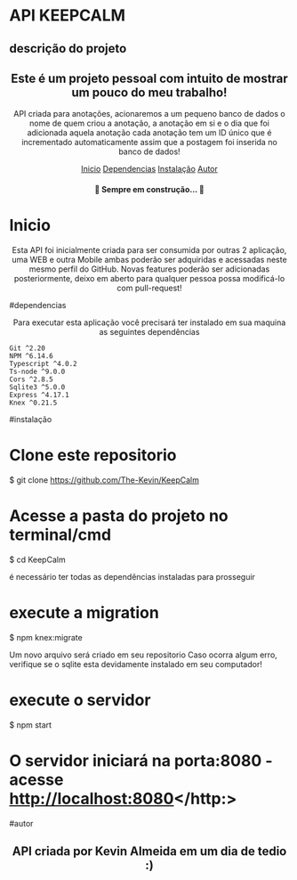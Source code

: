 # API KEEPCALM

## descrição do projeto

<h2 align="center">Este é um projeto pessoal com intuito de mostrar um pouco do meu trabalho!</h2>

<p align="center">
    API criada para anotações, acionaremos a um pequeno banco de dados o nome de quem criou a anotação, a anotação em si e o dia que foi adicionada aquela anotação
    cada anotação tem um ID único que é incrementado automaticamente assim que a postagem foi inserida no banco de dados!
</p>

<p align="center">
    <a href="#inicio">Inicio</a>
    <a href="#dependencias">Dependencias</a>
    <a href="#instalação">Instalação</a>
    <a href="#autor">Autor</a>
</p>

<h4 align="center"> 
	🚧  Sempre em construção...  🚧
</h4>

# Inicio

<p align="center">
    Esta API foi inicialmente criada para ser consumida por outras 2 aplicação, uma WEB e outra Mobile
    ambas poderão ser adquiridas e acessadas neste mesmo perfil do GitHub.
    Novas features poderão ser adicionadas posteriormente, deixo em aberto para qualquer pessoa possa modificá-lo com pull-request!
</p>

#dependencias

<p align="center">
    Para executar esta aplicação você precisará ter instalado em sua maquina as seguintes dependências

    Git ^2.20
    NPM ^6.14.6
    Typescript ^4.0.2
    Ts-node ^9.0.0
    Cors ^2.8.5
    Sqlite3 ^5.0.0
    Express ^4.17.1
    Knex ^0.21.5

</p>

#instalação

# Clone este repositorio
$ git clone https://github.com/The-Kevin/KeepCalm

# Acesse a pasta do projeto no terminal/cmd

$ cd KeepCalm

<p>é necessário ter todas as dependências instaladas para prosseguir</p>

# execute a migration 

$ npm knex:migrate

<p>
    Um novo arquivo será criado em seu repositorio
    Caso ocorra algum erro, verifique se o sqlite esta devidamente instalado em seu computador!
</p>

# execute o servidor

$ npm start

# O servidor iniciará na porta:8080 - acesse <http://localhost:8080></http:>


#autor

<h2 align="center">
    API criada por Kevin Almeida em um dia de tedio :)
</h2>